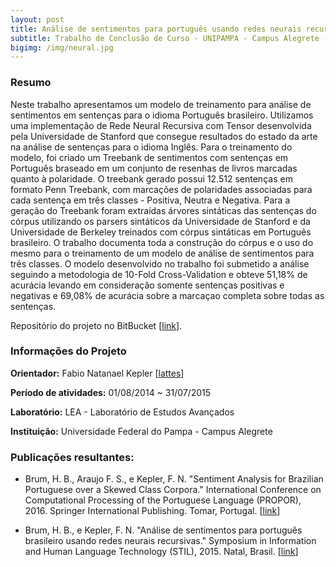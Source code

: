 ```yaml
---
layout: post
title: Análise de sentimentos para português usando redes neurais recursivas
subtitle: Trabalho de Conclusão de Curso - UNIPAMPA - Campus Alegrete (2015)
bigimg: /img/neural.jpg
---
```


### Resumo

Neste trabalho apresentamos um modelo de treinamento para análise de sentimentos em sentenças para o idioma Português brasileiro. Utilizamos uma implementação de Rede Neural Recursiva com Tensor desenvolvida pela Universidade de Stanford que consegue resultados do estado da arte na análise de sentenças para o idioma Inglês. Para o treinamento do modelo, foi criado um Treebank de sentimentos com sentenças em Português braseado em um conjunto de resenhas de livros marcadas quanto à polaridade. O treebank gerado possui 12.512 sentenças em formato Penn Treebank, com marcações de polaridades associadas para cada sentença em três classes - Positiva, Neutra e Negativa. Para a geração do Treebank foram extraídas árvores sintáticas das sentenças do córpus utilizando os parsers sintáticos da Universidade de Stanford e da Universidade de Berkeley treinados com córpus sintáticas em Português brasileiro. O trabalho documenta toda a construção do córpus e o uso do mesmo para o treinamento de um modelo de análise de sentimentos para três classes. O modelo desenvolvido no trabalho foi submetido a análise seguindo a metodologia de 10-Fold Cross-Validation e obteve 51,18% de acurácia levando em consideração somente sentenças positivas e negativas e 69,08% de acurácia sobre a marcaçao completa sobre todas as sentenças.

Repositório do projeto no BitBucket \[[link](https://bitbucket.org/HBrum/sentipampa)].

### Informações do Projeto

**Orientador:** Fabio Natanael Kepler \[[lattes](http://lattes.cnpq.br/2278269345182335)]

**Período de atividades:** 01/08/2014 ~ 31/07/2015

**Laboratório:** LEA - Laboratório de Estudos Avançados

**Instituição:** Universidade Federal do Pampa - Campus Alegrete

### Publicações resultantes:

 - Brum, H. B., Araujo F. S., e Kepler, F. N. "Sentiment Analysis for Brazilian Portuguese over a Skewed Class Corpora." International Conference on Computational Processing of the Portuguese Language (PROPOR), 2016. Springer International Publishing. Tomar, Portugal. \[[link](http://link.springer.com/chapter/10.1007/978-3-319-41552-9_14)]

 - Brum, H. B., e Kepler, F. N. "Análise de sentimentos para português brasileiro usando redes neurais recursivas." Symposium in Information and Human Language Technology (STIL), 2015. Natal, Brasil. \[[link](http://www.lbd.dcc.ufmg.br/colecoes/tilic/2015/002.pdf)]


